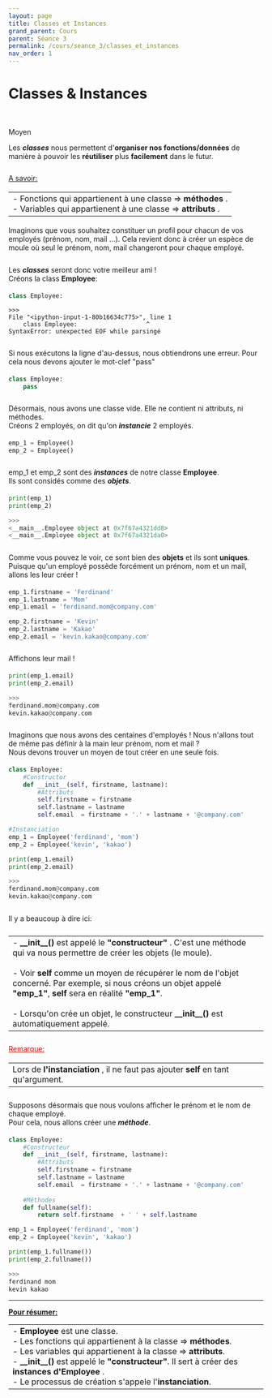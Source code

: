 ```yaml
---
layout: page
title: Classes et Instances
grand_parent: Cours
parent: Séance 3
permalink: /cours/seance_3/classes_et_instances
nav_order: 1
---
```


<link rel="stylesheet" href="/css/placement-label.css">  

<div id="containerIntro">
<h1><b>Classes & Instances</b></h1> &nbsp; <p class="label label-yellow">Moyen</p>   
</div>

Les __*classes*__ nous permettent d'__organiser nos fonctions/données__ de manière à pouvoir les __réutiliser__ plus __facilement__ dans le futur.

<div style="margin-top:0.7cm;margin-bottom:0.5cm">
<u> A savoir: </u>
</div>
<div style="margin-bottom:0.5cm">
<table><tr><td>
- Fonctions qui appartienent à une classe => <b> méthodes </b>.
<br>
- Variables qui appartienent à une classe => <b> attributs </b>.
</td></tr></table>
</div>

Imaginons que vous souhaitez constituer un profil pour chacun de vos employés (prénom, nom, mail ...).
Cela revient donc à créer un espèce de moule où seul le prénom, nom, mail changeront pour chaque employé.


<div style="margin-top:0.7cm;margin-bottom:0.5cm">
Les <b><i>classes</i></b> seront donc votre meilleur ami ! <br>
Créons la class <b>Employee</b>:
</div>

```python
class Employee:
```
    >>>
    File "<ipython-input-1-80b16634c775>", line 1
        class Employee:                   ^
    SyntaxError: unexpected EOF while parsingé

<div style="margin-top:0.7cm;margin-bottom:0.5cm">
Si nous exécutons la ligne d'au-dessus, nous obtiendrons une erreur. Pour cela nous devons ajouter le mot-clef "pass"
</div>

```python
class Employee:
    pass
```

<div style="margin-top:0.7cm;margin-bottom:0.5cm">
Désormais, nous avons une classe vide. Elle ne contient ni attributs, ni méthodes.<br>
Créons 2 employés, on dit qu'on <b><i>instancie</i></b> 2 employés.
</div>

```python
emp_1 = Employee() 
emp_2 = Employee()
```

<div style="margin-top:0.7cm;margin-bottom:0.5cm">
emp_1 et emp_2 sont des <b><i>instances</i></b> de notre classe <b>Employee</b>. <br>
Ils sont considés comme des <b><i>objets</i></b>.
</div>

```python
print(emp_1)
print(emp_2)
```
```python
>>>
<__main__.Employee object at 0x7f67a4321dd8>
<__main__.Employee object at 0x7f67a4321da0>
```

<div style="margin-top:0.7cm;margin-bottom:0.5cm">
Comme vous pouvez le voir, ce sont bien des <b>objets</b> et ils sont <b>uniques</b>.<br>
Puisque qu'un employé possède forcément un prénom, nom et un mail,
allons les leur créer !
</div>

```python
emp_1.firstname = 'Ferdinand'
emp_1.lastname = 'Mom'
emp_1.email = 'ferdinand.mom@company.com'

emp_2.firstname = 'Kevin'
emp_2.lastname = 'Kakao'
emp_2.email = 'kevin.kakao@company.com'
```

<div style="margin-top:0.7cm;margin-bottom:0.5cm">
Affichons leur mail !
</div>


```python
print(emp_1.email)
print(emp_2.email)
```
```python
>>> 
ferdinand.mom@company.com
kevin.kakao@company.com
```


<div style="margin-top:0.7cm;margin-bottom:0.5cm">
Imaginons que nous avons des centaines d'employés ! Nous n'allons tout de même pas définir à la main leur prénom, nom et mail ? <br>
Nous devons trouver un moyen de tout créer en une seule fois.
</div>

```python
class Employee:
    #Constructor
    def __init__(self, firstname, lastname):        
        #Attributs
        self.firstname = firstname
        self.lastname = lastname
        self.email  = firstname + '.' + lastname + '@company.com'

#Instanciation
emp_1 = Employee('ferdinand', 'mom')
emp_2 = Employee('kevin', 'kakao')

print(emp_1.email)
print(emp_2.email)
```
```python
>>>
ferdinand.mom@company.com
kevin.kakao@company.com
```

<div style="margin-top:0.7cm;margin-bottom:0.5cm">
Il y a beaucoup à dire ici: 
</div>

<div style="margin-top:0.7cm;margin-bottom:0.5cm">
<table><tr><td>
- <b> __init__()</b> est appelé le <b> "constructeur" </b>. C'est une méthode qui va nous permettre de créer les objets (le moule).
<br>
<br>
- Voir <b>self</b> comme un moyen de récupérer le nom de l'objet concerné. Par exemple, si nous créons un objet appelé <b>"emp_1"</b>, <b>self</b> sera en réalité <b>"emp_1"</b>.
<br>
<br>
- Lorsqu'on crée un objet, le constructeur <b>__init__()</b> est automatiquement appelé.
</td></tr></table>
</div>

<div style="margin-top:0.7cm;margin-bottom:0.5cm">
<font color = "red"> <u> Remarque: </u> </font>
</div>

<div style="margin-bottom:0.5cm">
<table><tr><td>
Lors de <b> l'instanciation </b>, il ne faut pas ajouter <b> self </b> en tant qu'argument.
</td></tr></table>
</div>

<div style="margin-top:0.7cm;margin-bottom:0.5cm">
Supposons désormais que nous voulons afficher le prénom et le nom de chaque employé. <br>
Pour cela, nous allons créer une <b><i>méthode</i></b>.
</div>

```python
class Employee:
    #Constructeur
    def __init__(self, firstname, lastname):
        #Attributs
        self.firstname = firstname
        self.lastname = lastname
        self.email  = firstname + '.' + lastname + '@company.com'
    
    #Méthodes
    def fullname(self):
        return self.firstname  + ' ' + self.lastname

emp_1 = Employee('ferdinand', 'mom')
emp_2 = Employee('kevin', 'kakao')

print(emp_1.fullname())
print(emp_2.fullname())        
```
```python
>>> 
ferdinand mom
kevin kakao
```

---

**<u> Pour résumer: </u>**
<table><tr><td>
- <b> Employee </b> est une classe.
<br>
- Les fonctions qui appartienent à la classe => <b> méthodes</b>.
<br>
- Les variables qui appartienent à la classe => <b>attributs</b>.
<br>
- <b>__init__()</b> est appelé le <b>"constructeur"</b>. Il sert à créer des <b>instances  d'Employee </b>. 
<br>
- Le processus de création s'appele l'<b>instanciation</b>.
</td></tr></table>


